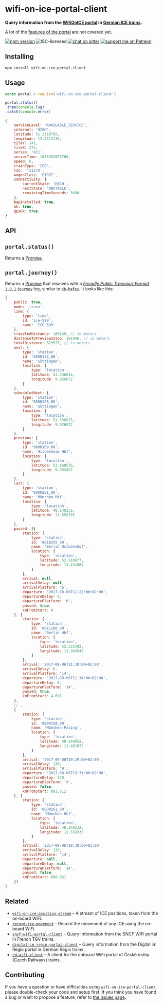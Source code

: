 # wifi-on-ice-portal-client

**Query information from the [WifiOnICE portal](https://www.bahn.com/en/view/trains/on-board-service/wifi.shtml) in [German ICE trains](https://en.wikipedia.org/wiki/Intercity-Express).**

A lot of the [features of the portal](https://gist.github.com/derhuerst/bdca32a50c7ca4a004cee90745a7f68c) are not covered yet.

[![npm version](https://img.shields.io/npm/v/wifi-on-ice-portal-client.svg)](https://www.npmjs.com/package/wifi-on-ice-portal-client)
![ISC-licensed](https://img.shields.io/github/license/derhuerst/wifi-on-ice-portal-client.svg)
[![chat on gitter](https://badges.gitter.im/derhuerst.svg)](https://gitter.im/derhuerst)
[![support me on Patreon](https://img.shields.io/badge/support%20me-on%20patreon-fa7664.svg)](https://patreon.com/derhuerst)


## Installing

```shell
npm install wifi-on-ice-portal-client
```


## Usage

```js
const portal = require('wifi-on-ice-portal-client')

portal.status()
.then(console.log)
.catch(console.error)
```

```js
{
	serviceLevel: 'AVAILABLE_SERVICE',
	internet: 'HIGH',
	latitude: 51.2719795,
	longitude: 13.4613135,
	tileY: 141,
	tileX: 275,
	series: '411',
	serverTime: 1635252079700,
	speed: 0,
	trainType: 'ICE',
	tzn: 'Tz1178',
	wagonClass: 'FIRST',
	connectivity: {
		currentState: 'HIGH',
		nextState: 'UNSTABLE',
		remainingTimeSeconds: 3600
	},
	bapInstalled: true,
	ok: true,
	gpsOk: true
}
```


## API

## `portal.status()`

Returns a [Promise](https://developer.mozilla.org/en-US/docs/Web/JavaScript/Reference/Global_Objects/Promise).

## `portal.journey()`

Returns a [Promise](https://developer.mozilla.org/en-US/docs/Web/JavaScript/Reference/Global_Objects/Promise) that resolves with a [*Friendly Public Transport Format* `1.0.1` `journey`](https://github.com/public-transport/friendly-public-transport-format/blob/1.0.1/spec/readme.md#journey) leg, similar to [`db-hafas`](https://github.com/derhuerst/db-hafas#db-hafas). It looks like this:

```js
{
	public: true,
	mode: 'train',
	line: {
		type: 'line',
		id: 'ice-599',
		name: 'ICE 599'
	},
	traveledDistance: 189149, // in meters
	distanceToPreviousStop: 191906, // in meters
	totalDistance: 623577, // in meters
	next: {
		type: 'station',
		id: '8000128_00',
		name: 'Göttingen',
		location: {
			type: 'location',
			latitude: 51.536815,
			longitude: 9.926072
		}
	},
	scheduledNext: {
		type: 'station',
		id: '8000128_00',
		name: 'Göttingen',
		location: {
			type: 'location',
			latitude: 51.536815,
			longitude: 9.926072
		}
	},
	previous: {
		type: 'station',
		id: '8000169_00',
		name: 'Hildesheim Hbf',
		location: {
			type: 'location',
			latitude: 52.160626,
			longitude: 9.953497
		}
	},
	last: {
		type: 'station',
		id: '8000261_00',
		name: 'München Hbf',
		location: {
			type: 'location',
			latitude: 48.140232,
			longitude: 11.558335
		}
	},
	passed: [{
		station: {
			type: 'station',
			id: '8010255_00',
			name: 'Berlin Ostbahnhof',
			location: {
				type: 'location',
				latitude: 52.510977,
				longitude: 13.434564
			}
		},
		arrival: null,
		arrivalDelay: null,
		arrivalPlatform: '6',
		departure: '2017-09-06T11:22:00+02:00',
		departureDelay: 0,
		departurePlatform: '6',
		passed: true,
		kmFromStart: 0
	}, {
		station: {
			type: 'station',
			id: '8011160_00',
			name: 'Berlin Hbf',
			location: {
				type: 'location',
				latitude: 52.525592,
				longitude: 13.369545
			}
		},
		arrival: '2017-09-06T11:30:00+02:00',
		arrivalDelay: 0,
		arrivalPlatform: '14',
		departure: '2017-09-06T11:34:00+02:00',
		departureDelay: 0,
		departurePlatform: '14',
		passed: true,
		kmFromStart: 4.691
	},
	// …
	{
		station: {
			type: 'station',
			id: '8004158_00',
			name: 'München-Pasing',
			location: {
				type: 'location',
				latitude: 48.149852,
				longitude: 11.461872
			}
		},
		arrival: '2017-09-06T19:29:00+02:00',
		arrivalDelay: 120,
		arrivalPlatform: '9',
		departure: '2017-09-06T19:31:00+02:00',
		departureDelay: 120,
		departurePlatform: '9',
		passed: false,
		kmFromStart: 881.612
	}, {
		station: {
			type: 'station',
			id: '8000261_00',
			name: 'München Hbf',
			location: {
				type: 'location',
				latitude: 48.140232,
				longitude: 11.558335
			}
		},
		arrival: '2017-09-06T19:38:00+02:00',
		arrivalDelay: 120,
		arrivalPlatform: '14',
		departure: null,
		departureDelay: null,
		departurePlatform: '14',
		passed: false,
		kmFromStart: 888.851
	}]
}
```


## Related

- [`wifi-on-ice-position-stream`](https://github.com/derhuerst/wifi-on-ice-position-stream) – A stream of ICE positions, taken from the on-board WiFi.
- [`record-ice-movement`](https://github.com/derhuerst/record-ice-movement) – Record the movement of any ICE using the on-board WiFi.
- [`sncf-wifi-portal-client`](https://github.com/derhuerst/sncf-wifi-portal-client) – Query information from the SNCF WiFi portal in French TGV trains.
- [`digital-im-regio-portal-client`](https://github.com/derhuerst/digital-im-regio-portal-client) – Query information from the Digital im Regio portal in German Regio trains.
- [`cd-wifi-client`](https://github.com/derhuerst/cd-wifi-client) – A client for the onboard WiFi portal of České dráhy (Czech Railways) trains.


## Contributing

If you have a question or have difficulties using `wifi-on-ice-portal-client`, please double-check your code and setup first. If you think you have found a bug or want to propose a feature, refer to [the issues page](https://github.com/derhuerst/wifi-on-ice-portal-client/issues).
